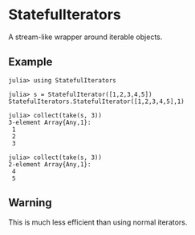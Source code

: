 
# StatefulIterators

A stream-like wrapper around iterable objects.

## Example

```
julia> using StatefulIterators

julia> s = StatefulIterator([1,2,3,4,5])
StatefulIterators.StatefulIterator([1,2,3,4,5],1)

julia> collect(take(s, 3))
3-element Array{Any,1}:
 1
 2
 3

julia> collect(take(s, 3))
2-element Array{Any,1}:
 4
 5
```

## Warning

This is much less efficient than using normal iterators.
